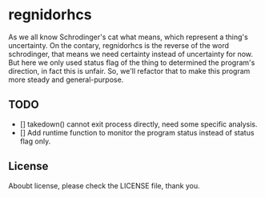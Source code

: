 # regnidorhcs

As we all know Schrodinger's cat what means, which represent a thing's uncertainty. On the contary, regnidorhcs is the reverse of the word schrodinger, that means we need certainty instead of uncertainty for now. But here we only used status flag of the thing to determined the program's direction, in fact this is unfair. So, we'll refactor that to make this program more steady and general-purpose.

## TODO

- [] takedown() cannot exit process directly, need some specific analysis.
- [] Add runtime function to monitor the program status instead of status flag only.


## License

Aboubt license, please check the LICENSE file, thank you.

